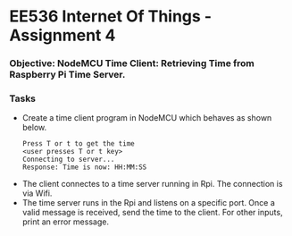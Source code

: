 # EE536 Internet Of Things - Assignment 4
### Objective: NodeMCU Time Client: Retrieving Time from Raspberry Pi Time Server.

### Tasks
- Create a time client program in NodeMCU which behaves as shown below.
  ```
  Press T or t to get the time
  <user presses T or t key>
  Connecting to server...
  Response: Time is now: HH:MM:SS
  ```
- The client connectes to a time server running in Rpi. The connection is via Wifi.
- The time server runs in the Rpi and listens on a specific port. Once a valid message is received, send the time to the client. For other inputs, print an error message.
 
